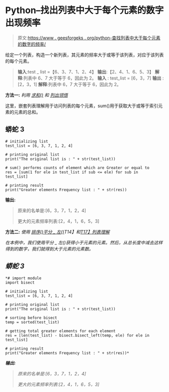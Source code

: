 # Python–找出列表中大于每个元素的数字出现频率

> 原文:[https://www . geesforgeks . org/python-查找列表中大于每个元素的数字的频率/](https://www.geeksforgeeks.org/python-find-the-frequency-of-numbers-greater-than-each-element-in-a-list/)

给定一个列表，构造一个新列表，其元素的频率大于或等于该列表，对应于该列表的每个元素。

> **输入**:test _ list =【6、3、7、1、2、4】
> **输出**:【2、4、1、6、5、3】
> **解释**:列表中 6、7 大于等于 6，因此为 2。
> **输入** : test_list = [6，3，7]
> **输出** : [2，3，1]
> **解释**:列表中 6，7 大于等于 6，因此为 2。

**方法一:** *利用* [*求和()*](https://www.geeksforgeeks.org/sum-function-python/) *和* [*列出领悟*](https://www.geeksforgeeks.org/comprehensions-in-python/)

这里，嵌套列表理解用于访问列表的每个元素，sum()用于获取大于或等于索引元素的元素的总和。

## 蟒蛇 3

```
# initializing list
test_list = [6, 3, 7, 1, 2, 4]

# printing original list
print("The original list is : " + str(test_list))

# sum() performs counts of element which are Greater or equal to 
res = [sum(1 for ele in test_list if sub <= ele) for sub in test_list] 

# printing result 
print("Greater elements Frequency list : " + str(res))
```

**输出:**

> 原来的名单是:[6，3，7，1，2，4]
> 
> 更大的元素频率列表:[2，4，1，6，5，3]

**方法二:** *使用* [*排序()*](https://www.geeksforgeeks.org/sorted-function-python/)*[*平分 _ 左()*](https://www.geeksforgeeks.org/bisect-algorithm-functions-in-python/)T14】和[T17】列表理解](https://www.geeksforgeeks.org/comprehensions-in-python/)*

*在本例中，我们使用平分 _ 左()获得小于元素的元素。然后，从总长度中减去这样得到的数字，我们就得到大于元素的元素数。* 

## *蟒蛇 3*

```
*# import module
import bisect

# initializing list
test_list = [6, 3, 7, 1, 2, 4]

# printing original list
print("The original list is : " + str(test_list))

# sorting before bisect 
temp = sorted(test_list)

# getting total greater elements for each element
res = [len(test_list) - bisect.bisect_left(temp, ele) for ele in test_list]

# printing result 
print("Greater elements Frequency list : " + str(res))*
```

***输出:***

> *原来的名单是:[6，3，7，1，2，4]*
> 
> *更大的元素频率列表:[2，4，1，6，5，3]*